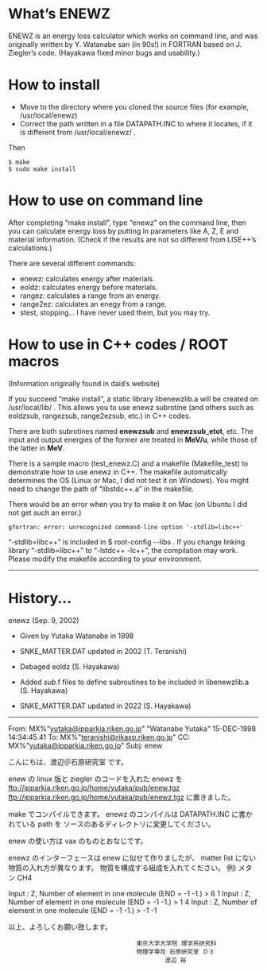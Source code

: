 # What’s ENEWZ

ENEWZ is an energy loss calculator which works on command line, and was originally written by Y. Watanabe san (in 90s!) in FORTRAN based on J. Ziegler’s code. (Hayakawa fixed minor bugs and usability.)

# How to install
* Move to the directory where you cloned the source files (for example, /usr/local/enewz)
* Correct the path written in a file DATAPATH.INC to where it locates, if it is different from /usr/local/enewz/ .

Then
```consol
$ make
$ sudo make install
```

# How to use on command line
After completing “make install”, type “enewz” on the command line, then you can calculate energy loss by putting in parameters like A, Z, E and material information. (Check if the results are not so different from LISE++’s calculations.)

There are several different commands:
* enewz: calculates energy after materials.
* eoldz: calculates energy before materials.
* rangez: calculates a range from an energy.
* range2ez: calculates an enegy from a range.
* stest, stopping… I have never used them, but you may try.

# How to use in C++ codes / ROOT macros
(Information originally found in daid’s website)

If you succeed “make install”, a static library libenewzlib.a will be created on /usr/local/lib/ . This allows you to use enewz subrotine (and others such as eoldzsub, rangezsub, range2ezsub, etc.) in C++ codes.

There are both subrotines named **enewzsub** and **enewzsub_etot**, etc. The input and output energies of the former are treated in **MeV/u**, while those of the latter in **MeV**. 

There is a sample macro (test_enewz.C) and a makefile (Makefile_test) to demonstrate how to use enewz in C++. The makefile automatically determines the OS (Linux or Mac, I did not test it on Windows). You might need to change the path of “libstdc++.a” in the makefile. 

There would be an error when you try to make it on Mac (on Ubuntu I did not get such an error.) 

```consol
gfortran: error: unrecognized command-line option '-stdlib=libc++'
```

“-stdlib=libc++” is included in $ root-config --libs . If you change linking library “-stdlib=libc++” to “-lstdc++ -lc++”, the compilation may work. Please modify the makefile according to your environment. 





--------------------------------------------------------------------------------------------
# History...

enewz  (Sep. 9, 2002)

- Given by Yutaka Watanabe in 1998

- SNKE_MATTER.DAT updated in 2002 (T. Teranishi)

- Debaged eoldz (S. Hayakawa)

- Added *sub*.f files to define subroutines to be included in libenewzlib.a (S. Hayakawa)

- SNKE_MATTER.DAT updated in 2022 (S. Hayakawa)

-----------------------------------------------------------------------------
From:	MX%"yutaka@ipparkia.riken.go.jp"  "Watanabe Yutaka" 15-DEC-1998 14:34:45.41
To:	MX%"teranishi@rikaxp.riken.go.jp"
CC:	MX%"yutaka@ipparkia.riken.go.jp"
Subj:	enew

 こんにちは、渡辺＠石原研究室 です。

 enew の linux 版と ziegler のコードを入れた enewz を
ftp://ipparkia.riken.go.jp/home/yutaka/pub/enew.tgz
ftp://ipparkia.riken.go.jp/home/yutaka/pub/enewz.tgz
に置きました。

make でコンパイルできます。
enewz のコンパイルは DATAPATH.INC に書かれている path を
ソースのあるディレクトリに変更してください。

enew の使い方は vax のものとおなじです。

enewz のインターフェースは enew に似せて作りましたが、
matter list にない物質の入れ方が異なります。
物質を構成する組成を入れてください。
例)
  メタン CH4
   
   Input : Z, Number of element in one molecule (END = -1 -1.)
     > 
6 1
   Input : Z, Number of element in one molecule (END = -1 -1.)
     > 
1 4
   Input : Z, Number of element in one molecule (END = -1 -1.)
     > 
-1 -1

 以上、よろしくお願い致します。

                                        東京大学大学院 理学系研究科
                                        物理学専攻 石原研究室 Ｄ３
                                                渡辺 裕
